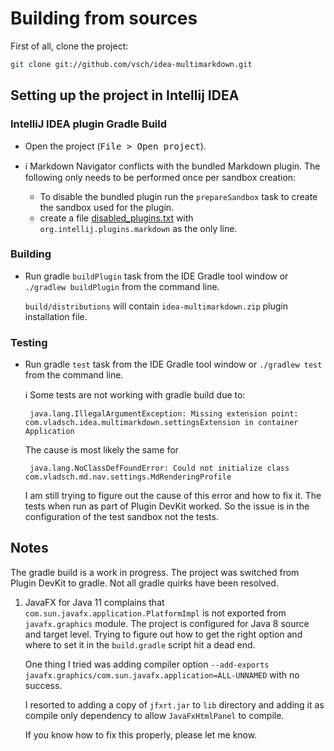 Building from sources
=====================

First of all, clone the project:

```bash
git clone git://github.com/vsch/idea-multimarkdown.git
```

Setting up the project in Intellij IDEA
---------------------------------------

### IntelliJ IDEA plugin Gradle Build

* Open the project (<kbd>File > Open project</kbd>).

* :information_source: Markdown Navigator conflicts with the bundled
  Markdown plugin. The following only needs to be performed once per
  sandbox creation:

  * To disable the bundled plugin run the `prepareSandbox` task to
    create the sandbox used for the plugin.
  * create a file
    [disabled_plugins.txt](build/idea-sandbox/config/disabled_plugins.txt)
    with `org.intellij.plugins.markdown` as the only line.

### Building

* Run gradle `buildPlugin` task from the IDE Gradle tool window or
  `./gradlew buildPlugin` from the command line.

  `build/distributions` will contain `idea-multimarkdown.zip` plugin
  installation file.


### Testing

* Run gradle `test` task from the IDE Gradle tool window or `./gradlew
  test` from the command line.

  :information_source: Some tests are not working with gradle build due to:

       java.lang.IllegalArgumentException: Missing extension point: com.vladsch.idea.multimarkdown.settingsExtension in container Application

  The cause is most likely the same for

       java.lang.NoClassDefFoundError: Could not initialize class com.vladsch.md.nav.settings.MdRenderingProfile

  I am still trying to figure out the cause of this error and how to fix
  it. The tests when run as part of Plugin DevKit worked. So the issue
  is in the configuration of the test sandbox not the tests.


Notes
-----

The gradle build is a work in progress. The project was switched from
Plugin DevKit to gradle. Not all gradle quirks have been resolved.

1. JavaFX for Java 11 complains that
   `com.sun.javafx.application.PlatformImpl` is not exported from
   `javafx.graphics` module. The project is configured for Java 8 source
   and target level. Trying to figure out how to get the right option
   and where to set it in the `build.gradle` script hit a dead end.

   One thing I tried was adding compiler option `--add-exports
   javafx.graphics/com.sun.javafx.application=ALL-UNNAMED` with no
   success.

   I resorted to adding a copy of `jfxrt.jar` to `lib` directory and
   adding it as compile only dependency to allow `JavaFxHtmlPanel` to
   compile.

   If you know how to fix this properly, please let me know.

